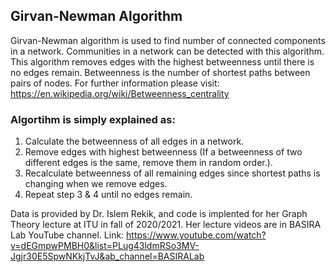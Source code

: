 ## Girvan-Newman Algorithm

Girvan-Newman algorithm is used to find number of connected components in a network. Communities in a network can be detected with this algorithm. This algorithm removes edges with the highest betweenness until there is no edges remain. Betweenness is the number of shortest paths between pairs of nodes. For further information please visit: https://en.wikipedia.org/wiki/Betweenness_centrality 

### Algortihm is simply explained as:
 
  1. Calculate the betweenness of all edges in a network.
  2. Remove edges with highest betweenness (If a betweenness of two different edges is the same, remove them in random order.).
  3. Recalculate betweenness of all remaining edges since shortest paths is changing when we remove edges.
  4. Repeat step 3 & 4 until no edges remain.

Data is provided by Dr. Islem Rekik, and code is implented for her Graph Theory lecture at ITU in fall of 2020/2021. Her lecture videos are in BASIRA Lab YouTube channel. Link: https://www.youtube.com/watch?v=dEGmpwPMBH0&list=PLug43ldmRSo3MV-Jgjr30E5SpwNKkjTvJ&ab_channel=BASIRALab 
